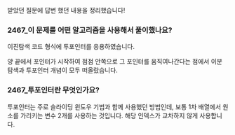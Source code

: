 받았던 질문에 답변 했던 내용을 정리했습니다!

### 2467_이 문제를 어떤 알고리즘을 사용해서 풀이했나요?

이진탐색 코드 형식에 투포인터를 응용하였습니다.

양 끝에서 포인터가 시작하여 점점 안쪽으로 그 포인터를 움직여나간다는 점에서 이분 탐색과 투포인터 개념이 모두 떠올랐습니다.

### 2467_투포인터란 무엇인가요?

투포인터는 주로 슬라이딩 윈도우 기법과 함께 사용했던 방법인데, 보통 1차 배열에서 원소를 가리키는 변수 2개를 사용하는 것입니다. 해당 인덱스가 교차하지 않게 사용합니다.
